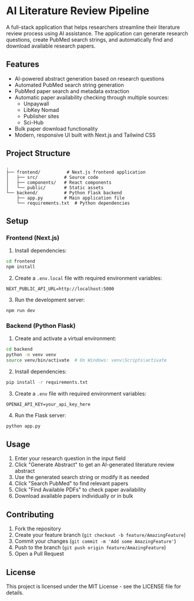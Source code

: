 # AI Literature Review Pipeline

A full-stack application that helps researchers streamline their literature review process using AI assistance. The application can generate research questions, create PubMed search strings, and automatically find and download available research papers.

## Features

- AI-powered abstract generation based on research questions
- Automated PubMed search string generation
- PubMed paper search and metadata extraction
- Automatic paper availability checking through multiple sources:
  - Unpaywall
  - LibKey Nomad
  - Publisher sites
  - Sci-Hub
- Bulk paper download functionality
- Modern, responsive UI built with Next.js and Tailwind CSS

## Project Structure

```
.
├── frontend/          # Next.js frontend application
│   ├── src/          # Source code
│   ├── components/   # React components
│   └── public/       # Static assets
└── backend/          # Python Flask backend
    ├── app.py        # Main application file
    └── requirements.txt  # Python dependencies
```

## Setup

### Frontend (Next.js)

1. Install dependencies:
```bash
cd frontend
npm install
```

2. Create a `.env.local` file with required environment variables:
```
NEXT_PUBLIC_API_URL=http://localhost:5000
```

3. Run the development server:
```bash
npm run dev
```

### Backend (Python Flask)

1. Create and activate a virtual environment:
```bash
cd backend
python -m venv venv
source venv/bin/activate  # On Windows: venv\Scripts\activate
```

2. Install dependencies:
```bash
pip install -r requirements.txt
```

3. Create a `.env` file with required environment variables:
```
OPENAI_API_KEY=your_api_key_here
```

4. Run the Flask server:
```bash
python app.py
```

## Usage

1. Enter your research question in the input field
2. Click "Generate Abstract" to get an AI-generated literature review abstract
3. Use the generated search string or modify it as needed
4. Click "Search PubMed" to find relevant papers
5. Click "Find Available PDFs" to check paper availability
6. Download available papers individually or in bulk

## Contributing

1. Fork the repository
2. Create your feature branch (`git checkout -b feature/AmazingFeature`)
3. Commit your changes (`git commit -m 'Add some AmazingFeature'`)
4. Push to the branch (`git push origin feature/AmazingFeature`)
5. Open a Pull Request

## License

This project is licensed under the MIT License - see the LICENSE file for details.
